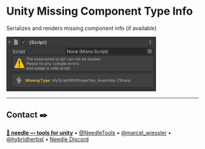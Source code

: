 # Unity Missing Component Type Info

Serializes and renders missing component info (if available)

![alt text](package/Documentation~/missing_component.png "Missing component type info being rendered")

---
## Contact ✒️
<b>[🌵 needle — tools for unity](https://needle.tools)</b> •
[@NeedleTools](https://twitter.com/NeedleTools) •
[@marcel_wiessler](https://twitter.com/marcel_wiessler) •
[@hybridherbst](https://twitter.com/hybridherbst) •
[Needle Discord](https://discord.gg/CFZDp4b)
